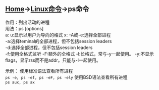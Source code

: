 [Home](../)->[Linux命令](LinuxCommand)->ps命令
---
作用：列出活动的进程  
用法：ps [options]  
    a:
    u:显示以用户为导向的格式
    x:
    -A或-e:选择全部进程  
    -a:选择teminal的全部进程，但不包括session leaders  
    -d:选择全部进程，但不包括session leaders  
    -f:使用全格式监听
    -F:额外的全格式
    -l:长格式，常与-y一起使用。
    -y:不显示flags，显示rss而不是addr。只能与-l一起使用。  
    
示例：
    使用标准语法查看所有进程  
    `ps -e, ps -ef, ps -eF, ps -ely`
    使用BSD语法查看所有进程  
    `ps aux, ps ax`

